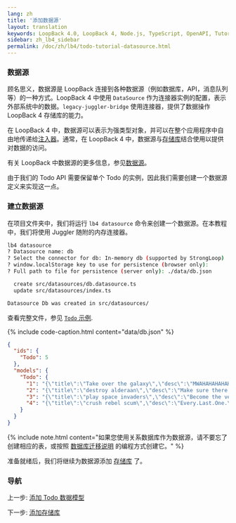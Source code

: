 ```yaml
---
lang: zh
title: '添加数据源'
layout: translation
keywords: LoopBack 4.0, LoopBack 4, Node.js, TypeScript, OpenAPI, Tutorial
sidebar: zh_lb4_sidebar
permalink: /doc/zh/lb4/todo-tutorial-datasource.html
---
```


### 数据源

顾名思义，数据源是 LoopBack 连接到各种数据源（例如数据库，API，消息队列等）的一种方式。LoopBack 4 中使用 `DataSource` 作为连接器实例的配置，表示外部系统中的数据。`legacy-juggler-bridge` 使用连接器，提供了数据操作 LoopBack 4 存储库的能力。

在 LoopBack 4 中，数据源可以表示为强类型对象，并可以在整个应用程序中自由地传递给[注入器](../../Dependency-injection.md)。通常，在 LoopBack 4 中，数据源与[存储库](../../Repositories.md)结合使用以提供对数据的访问。

有关 LoopBack 中数据源的更多信息，参见[数据源](../../DataSources.md)。

由于我们的 Todo API 需要保留单个 Todo 的实例，因此我们需要创建一个数据源定义来实现这一点。

### 建立数据源

在项目文件夹中，我们将运行 `lb4 datasource` 命令来创建一个数据源。在本教程中，我们将使用 Juggler 随附的内存连接器。

```sh
lb4 datasource
? Datasource name: db
? Select the connector for db: In-memory db (supported by StrongLoop)
? window.localStorage key to use for persistence (browser only):
? Full path to file for persistence (server only): ./data/db.json

  create src/datasources/db.datasource.ts
  update src/datasources/index.ts

Datasource Db was created in src/datasources/
```

查看完整文件，参见
[`Todo` 示例](https://github.com/strongloop/loopback-next/tree/master/examples/todo/src/datasources).

{% include code-caption.html content="data/db.json" %}

```json
{
  "ids": {
    "Todo": 5
  },
  "models": {
    "Todo": {
      "1": "{\"title\":\"Take over the galaxy\",\"desc\":\"MWAHAHAHAHAHAHAHAHAHAHAHAHAMWAHAHAHAHAHAHAHAHAHAHAHAHA\",\"id\":1}",
      "2": "{\"title\":\"destroy alderaan\",\"desc\":\"Make sure there are no survivors left!\",\"id\":2}",
      "3": "{\"title\":\"play space invaders\",\"desc\":\"Become the very best!\",\"id\":3}",
      "4": "{\"title\":\"crush rebel scum\",\"desc\":\"Every.Last.One.\",\"id\":4}"
    }
  }
}
```

{% include note.html content="如果您使用关系数据库作为数据源，请不要忘了创建相应的表，或按照 [数据库迁移说明](https://loopback.io/doc/en/lb4/Database-migrations.html) 的编程方式创建它。" %}

准备就绪后，我们将继续为数据源添加
[存储库](todo-tutorial-repository.md) 了。

### 导航

上一步: [添加 Todo 数据模型](todo-tutorial-model.md)

下一步: [添加存储库](todo-tutorial-repository.md)
